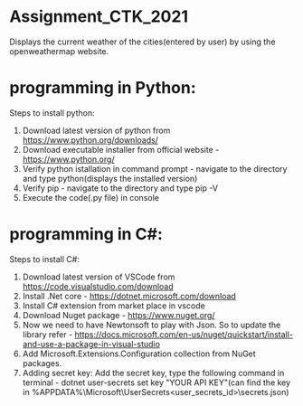 # Assignment_CTK_2021
Displays the current weather of the cities(entered by user) by using the openweathermap website.

# programming in Python:
Steps to install python:
1. Download latest version of python from https://www.python.org/downloads/
2. Download executable installer from official website - https://www.python.org/
3. Verify python istallation in command prompt - navigate to the directory and type python(displays the installed version)
4. Verify pip - navigate to the directory and type pip -V
5. Execute the code(.py file) in console

# programming in C#:
Steps to install C#:
1. Download latest version of VSCode from https://code.visualstudio.com/download
2. Install .Net core - https://dotnet.microsoft.com/download
3. Install C# extension from market place in vscode
4. Download Nuget package - https://www.nuget.org/
5. Now we need to have Newtonsoft to play with Json. So to update the library refer - https://docs.microsoft.com/en-us/nuget/quickstart/install-and-use-a-package-in-visual-studio
6. Add Microsoft.Extensions.Configuration collection from NuGet packages.
7. Adding secret key: Add the secret key, type the following command in terminal - dotnet user-secrets set key "YOUR API KEY"(can find the key in %APPDATA%\Microsoft\UserSecrets\<user_secrets_id>\secrets.json)
